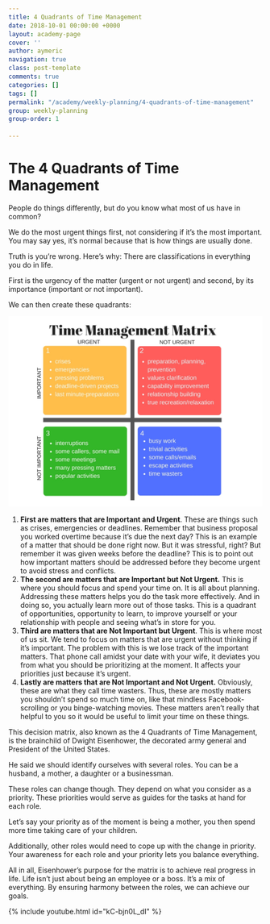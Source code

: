 ```yaml
---
title: 4 Quadrants of Time Management
date: 2018-10-01 00:00:00 +0000
layout: academy-page
cover: ''
author: aymeric
navigation: true
class: post-template
comments: true
categories: []
tags: []
permalink: "/academy/weekly-planning/4-quadrants-of-time-management"
group: weekly-planning
group-order: 1

---
```

# The 4 Quadrants of Time Management

People do things differently, but do you know what most of us have in common? 

We do the most urgent things first, not considering if it’s the most important. You may say yes, it’s normal because that is how things are usually done. 

Truth is you’re wrong. Here’s why: There are classifications in everything you do in life. 

First is the urgency of the matter (urgent or not urgent) and second, by its importance (important or not important). 

We can then create these quadrants:

![](/assets/images/uploads/time-matrix.jpg)

1. **First are matters that are Important and Urgent**. These are things such as crises, emergencies or deadlines. Remember that business proposal you worked overtime because it’s due the next day? This is an example of a matter that should be done right now. But it was stressful, right? But remember it was given weeks before the deadline? This is to point out how important matters should be addressed before they become urgent to avoid stress and conflicts.
2. **The second are matters that are Important but Not Urgent.** This is where you should focus and spend your time on. It is all about planning. Addressing these matters helps you do the task more effectively. And in doing so, you actually learn more out of those tasks. This is a quadrant of opportunities, opportunity to learn, to improve yourself or your relationship with people and seeing what’s in store for you.
3. **Third are matters that are Not Important but Urgent**. This is where most of us sit. We tend to focus on matters that are urgent without thinking if it’s important. The problem with this is we lose track of the important matters. That phone call amidst your date with your wife, it deviates you from what you should be prioritizing at the moment. It affects your priorities just because it’s urgent.
4. **Lastly are matters that are Not Important and Not Urgent.** Obviously, these are what they call time wasters. Thus, these are mostly matters you shouldn’t spend so much time on, like that mindless Facebook-scrolling or you binge-watching movies. These matters aren’t really that helpful to you so it would be useful to limit your time on these things.

This decision matrix, also known as the 4 Quadrants of Time Management, is the brainchild of Dwight Eisenhower, the decorated army general and President of the United States. 

He said we should identify ourselves with several roles. You can be a husband, a mother, a daughter or a businessman.

These roles can change though. They depend on what you consider as a priority. These priorities would serve as guides for the tasks at hand for each role. 

Let’s say your priority as of the moment is being a mother, you then spend more time taking care of your children.

Additionally, other roles would need to cope up with the change in priority. Your awareness for each role and your priority lets you balance everything.

All in all, Eisenhower’s purpose for the matrix is to achieve real progress in life. Life isn’t just about being an employee or a boss. It’s a mix of everything. By ensuring harmony between the roles, we can achieve our goals.

{% include youtube.html id="kC-bjn0L_dI" %}